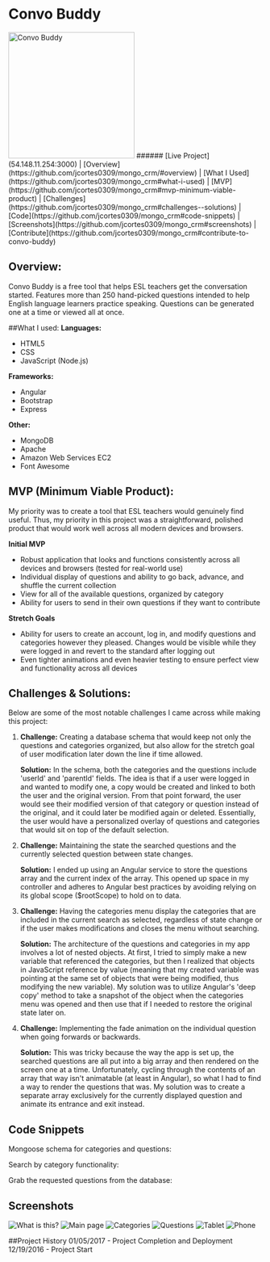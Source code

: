 # Convo Buddy
<img src="public/img/screenshots/convo_buddy.png" alt="Convo Buddy" width="250px"/>
######
[Live Project](54.148.11.254:3000)   |   [Overview](https://github.com/jcortes0309/mongo_crm/#overview)   |   [What I Used](https://github.com/jcortes0309/mongo_crm#what-i-used)   |   [MVP](https://github.com/jcortes0309/mongo_crm#mvp-minimum-viable-product)   |   [Challenges](https://github.com/jcortes0309/mongo_crm#challenges--solutions)   |   [Code](https://github.com/jcortes0309/mongo_crm#code-snippets)   | [Screenshots](https://github.com/jcortes0309/mongo_crm#screenshots)   | [Contribute](https://github.com/jcortes0309/mongo_crm#contribute-to-convo-buddy)

## Overview:
Convo Buddy is a free tool that helps ESL teachers get the conversation started. Features more than 250 hand-picked questions intended to help English language learners practice speaking. Questions can be generated one at a time or viewed all at once.

##What I used:
**Languages:**  
* HTML5
* CSS
* JavaScript (Node.js)

**Frameworks:**  
* Angular
* Bootstrap
* Express

**Other:**  
* MongoDB
* Apache
* Amazon Web Services EC2
* Font Awesome


## MVP (Minimum Viable Product):
My priority was to create a tool that ESL teachers would genuinely find useful. Thus, my priority in this project was a straightforward, polished product that would work well across all modern devices and browsers.

**Initial MVP**
* Robust application that looks and functions consistently across all devices and browsers (tested for real-world use)
* Individual display of questions and ability to go back, advance, and shuffle the current collection
* View for all of the available questions, organized by category
* Ability for users to send in their own questions if they want to contribute

**Stretch Goals**
* Ability for users to create an account, log in, and modify questions and categories however they pleased. Changes would be visible while they were logged in and revert to the standard after logging out
* Even tighter animations and even heavier testing to ensure perfect view and functionality across all devices

## Challenges & Solutions:
Below are some of the most notable challenges I came across while making this project:

1.  **Challenge:**
    Creating a database schema that would keep not only the questions and categories organized, but also allow for the stretch goal of user modification later down the line if time allowed.

    **Solution:**
    In the schema, both the categories and the questions include 'userId' and 'parentId' fields. The idea is that if a user were logged in and wanted to modify one, a copy would be created and linked to both the user and the original version. From that point forward, the user would see their modified version of that category or question instead of the original, and it could later be modified again or deleted. Essentially, the user would have a personalized overlay of questions and categories that would sit on top of the default selection.

2.  **Challenge:**
    Maintaining the state the searched questions and the currently selected question between state changes.

    **Solution:**
    I ended up using an Angular service to store the questions array and the current index of the array. This opened up space in my controller and adheres to Angular best practices by avoiding relying on its global scope ($rootScope) to hold on to data.

3.  **Challenge:**
    Having the categories menu display the categories that are included in the current search as selected, regardless of state change or if the user makes modifications and closes the menu without searching.

    **Solution:**
    The architecture of the questions and categories in my app involves a lot of nested objects. At first, I tried to simply make a new variable that referenced the categories, but then I realized that objects in JavaScript reference by value (meaning that my created variable was pointing at the same set of objects that were being modified, thus modifying the new variable). My solution was to utilize Angular's 'deep copy' method to take a snapshot of the object when the categories menu was opened and then use that if I needed to restore the original state later on.

4. **Challenge:**
    Implementing the fade animation on the individual question when going forwards or backwards.

    **Solution:**
    This was tricky because the way the app is set up, the searched questions are all put into a big array and then rendered on the screen one at a time. Unfortunately, cycling through the contents of an array that way isn't animatable (at least in Angular), so what I had to find a way to render the questions that was. My solution was to create a separate array exclusively for the currently displayed question and animate its entrance and exit instead.

## Code Snippets

Mongoose schema for categories and questions:

Search by category functionality:

Grab the requested questions from the database:


## Screenshots
![What is this?](public/img/screenshots/wit_modal.png)
![Main page](public/img/screenshots/main.png)
![Categories](public/img/screenshots/categories.png)
![Questions](public/img/screenshots/questions.png)
![Tablet](public/img/screenshots/tablet.png)
![Phone](public/img/screenshots/mobile.png)


##Project History
01/05/2017 - Project Completion and Deployment  
12/19/2016 - Project Start
